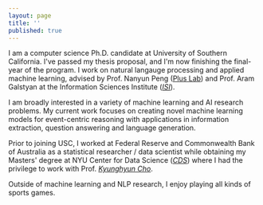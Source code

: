 ```yaml
---
layout: page
title: ''
published: true
---
```



I am a computer science Ph.D. candidate at University of Southern California. I've passed my thesis proposal, and I'm now finishing the final-year of the program. I work on natural langauge processing and applied machine learning, advised by Prof. Nanyun Peng ([Plus Lab](https://vnpeng.net/)) and Prof. Aram Galstyan at the Information Sciences Institute (_[ISI](https://www.isi.edu/people/galstyan/about)_).

I am broadly interested in a variety of machine learning and AI research problems. My current work focuses on creating novel machine learning models for event-centric reasoning with applications in information extraction, question answering and language generation.

Prior to joining USC, I worked at Federal Reserve and Commonwealth Bank of Australia as a statistical researcher / data scientist while obtaining my Masters' degree at NYU Center for Data Science (_[CDS](https://cds.nyu.edu)_) where I had the privilege to work with Prof. _[Kyunghyun Cho](https://kyunghyuncho.me)_.

Outside of machine learning and NLP research, I enjoy playing all kinds of sports games.
